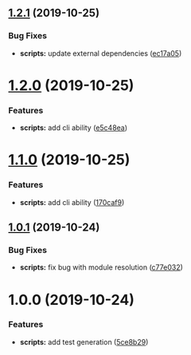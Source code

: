 ## [1.2.1](https://gitlab.com/ravecat/selector-test-generator/compare/1.2.0...1.2.1) (2019-10-25)


### Bug Fixes

* **scripts:** update external dependencies ([ec17a05](https://gitlab.com/ravecat/selector-test-generator/commit/ec17a05))

# [1.2.0](https://gitlab.com/ravecat/selector-test-generator/compare/1.1.0...1.2.0) (2019-10-25)


### Features

* **scripts:** add cli ability ([e5c48ea](https://gitlab.com/ravecat/selector-test-generator/commit/e5c48ea))

# [1.1.0](https://gitlab.com/ravecat/selector-test-generator/compare/1.0.1...1.1.0) (2019-10-25)


### Features

* **scripts:** add cli ability ([170caf9](https://gitlab.com/ravecat/selector-test-generator/commit/170caf9))

## [1.0.1](https://gitlab.com/ravecat/selector-test-generator/compare/1.0.0...1.0.1) (2019-10-24)


### Bug Fixes

* **scripts:** fix bug with module resolution ([c77e032](https://gitlab.com/ravecat/selector-test-generator/commit/c77e032))

# 1.0.0 (2019-10-24)


### Features

* **scripts:** add test generation ([5ce8b29](https://gitlab.com/ravecat/selector-test-generator/commit/5ce8b29))
